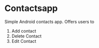 # Contactsapp
Simple Android contacts app. Offers users to 
1. Add contact
2. Delete Contact
3. Edit Contact
